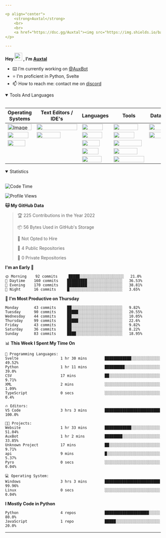 ```yaml
---

<p align="center">
	<strong>Auxtal</strong>
	<br>
	<br>
	<a href="https://dsc.gg/Auxtal"><img src="https://img.shields.io/badge/Discord-5865F2.svg?logo=Discord&logoColor=white"></a>
</p>

---
```


**Hey <a href="https://dsc.gg/Auxtal"><img src="https://media.giphy.com/media/hvRJCLFzcasrR4ia7z/giphy.gif" width="25" height="25"></a> , I'm <a href="https://github.com/Auxtal">Auxtal</a>**

- ⌨️ I’m currently working on [@AuxBot](https://github.com/auxBot-discord-bot)
- ⭐ I’m proficient in Python, Svelte
- 📫 How to reach me: contact me on [discord](https://discord.com/users/327745755789918208)

<details open>
	<summary>Tools And Languages</summary>
	<br>
	<table>
		<thead>
			<tr>
				<th><span style="font-weight:bold">Operating Systems</span></th>
				<th><span style="font-weight:bold">Text Editors / IDE's</span></th>
				<th><span style="font-weight:bold">Languages</span></th>
				<th><span style="font-weight:bold">Tools</span></th>
				<th><span style="font-weight:bold">Databases</span></th>
			</tr>
		</thead>
		<tbody>
			<tr>
				<td><img src="https://img.shields.io/badge/Windows-0078D6.svg?logo=Windows&logoColor=white" alt="Image" width="77" height="20"></td>
				<td><img src="https://img.shields.io/badge/Visual%20Studio%20Code-007ACC.svg?logo=Visual-Studio-Code&logoColor=white" width="131" height="20"></td>
				<td><img src="https://img.shields.io/badge/Python-3776AB.svg?logo=Python&logoColor=white" width="67" height="20"></td>
				<td><img src="https://img.shields.io/badge/Portainer-13BEF9.svg?logo=Portainer&logoColor=white" width="79" height="20"></td>
				<td><img src="https://img.shields.io/badge/PostgreSQL-4169E1.svg?logo=PostgreSQL&logoColor=white" width="91" height="20"></td>
			</tr>
			<tr>
				<td><img src="https://img.shields.io/badge/macOS-000000.svg?logo=macOS&logoColor=white" width="67" height="20"></td>
				<td><img src="https://img.shields.io/badge/PyCharm-000000.svg?logo=PyCharm&logoColor=white" width="77" height="20"></td>
				<td><img src="https://img.shields.io/badge/HTML5-E34F26.svg?logo=HTML5&logoColor=white" width="65" height="20"></td>
				<td><img src="https://img.shields.io/badge/Docker-2496ED.svg?logo=Docker&logoColor=white" width="67" height="20"></td>
				<td><img src="https://img.shields.io/badge/MongoDB-47A248.svg?logo=MongoDB&logoColor=white" width="81" height="20"></td>
			</tr>
			<tr>
				<td><img src="https://img.shields.io/badge/Linux-FCC624.svg?logo=Linux&logoColor=black" width="57" height="20"></td>
				<td></td>
				<td><img src="https://img.shields.io/badge/CSS3-1572B6.svg?logo=CSS3&logoColor=white" width="57" height="20"></td>
				<td><img src="https://img.shields.io/badge/Kubernetes-326CE5.svg?logo=Kubernetes&logoColor=white" width="91" height="20"></td>
				<td></td>
			</tr>
			<tr>
				<td></td>
				<td></td>
				<td><img src="https://img.shields.io/badge/Sass-CC6699.svg?logo=Sass&logoColor=white" width="53" height="20"></td>
				<td><img src="https://img.shields.io/badge/GraphQL-E10098.svg?logo=GraphQL&logoColor=white" width="77" height="20"></td>
				<td></td>
			</tr>
			<tr>
				<td></td>
				<td></td>
				<td><img src="https://img.shields.io/badge/Svelte-FF3E00.svg?logo=Svelte&logoColor=white" width="63" height="20"></td>
				<td><img src="https://img.shields.io/badge/Tailwind%20CSS-06B6D4.svg?logo=Tailwind-CSS&logoColor=white" width="99" height="20"></td>
				<td></td>
			</tr>
		</tbody>
	</table>
</details>
<details open>
	<summary>Statistics</summary>
	<br>

<!--START_SECTION:waka-->
![Code Time](http://img.shields.io/badge/Code%20Time-836%20hrs%2058%20mins-blue)

![Profile Views](http://img.shields.io/badge/Profile%20Views-9-blue)

**🐱 My GitHub Data** 

> 🏆 225 Contributions in the Year 2022
 > 
> 📦 56 Bytes Used in GitHub's Storage 
 > 
> 🚫 Not Opted to Hire
 > 
> 📜 4 Public Repositories 
 > 
> 🔑 0 Private Repositories  
 > 
**I'm an Early 🐤** 

```text
🌞 Morning    92 commits     █████░░░░░░░░░░░░░░░░░░░░   21.0% 
🌆 Daytime    160 commits    █████████░░░░░░░░░░░░░░░░   36.53% 
🌃 Evening    170 commits    █████████░░░░░░░░░░░░░░░░   38.81% 
🌙 Night      16 commits     █░░░░░░░░░░░░░░░░░░░░░░░░   3.65%

```
📅 **I'm Most Productive on Thursday** 

```text
Monday       43 commits     ██░░░░░░░░░░░░░░░░░░░░░░░   9.82% 
Tuesday      90 commits     █████░░░░░░░░░░░░░░░░░░░░   20.55% 
Wednesday    44 commits     ██░░░░░░░░░░░░░░░░░░░░░░░   10.05% 
Thursday     99 commits     █████░░░░░░░░░░░░░░░░░░░░   22.6% 
Friday       43 commits     ██░░░░░░░░░░░░░░░░░░░░░░░   9.82% 
Saturday     36 commits     ██░░░░░░░░░░░░░░░░░░░░░░░   8.22% 
Sunday       83 commits     ████░░░░░░░░░░░░░░░░░░░░░   18.95%

```


📊 **This Week I Spent My Time On** 

```text
💬 Programming Languages: 
Svelte                   1 hr 30 mins        ████████████░░░░░░░░░░░░░   49.52% 
Python                   1 hr 11 mins        █████████░░░░░░░░░░░░░░░░   39.0% 
CSV                      17 mins             ██░░░░░░░░░░░░░░░░░░░░░░░   9.71% 
XML                      2 mins              ░░░░░░░░░░░░░░░░░░░░░░░░░   1.09% 
TypeScript               0 secs              ░░░░░░░░░░░░░░░░░░░░░░░░░   0.4%

🔥 Editors: 
VS Code                  3 hrs 3 mins        █████████████████████████   100.0%

🐱‍💻 Projects: 
Website                  1 hr 33 mins        ████████████░░░░░░░░░░░░░   51.04% 
AuxBot                   1 hr 2 mins         ████████░░░░░░░░░░░░░░░░░   33.85% 
Unknown Project          17 mins             ██░░░░░░░░░░░░░░░░░░░░░░░   9.71% 
api                      9 mins              █░░░░░░░░░░░░░░░░░░░░░░░░   5.37% 
Pyro                     0 secs              ░░░░░░░░░░░░░░░░░░░░░░░░░   0.04%

💻 Operating System: 
Windows                  3 hrs 3 mins        █████████████████████████   99.96% 
Linux                    0 secs              ░░░░░░░░░░░░░░░░░░░░░░░░░   0.04%

```

**I Mostly Code in Python** 

```text
Python                   4 repos             ████████████████████░░░░░   80.0% 
JavaScript               1 repo              █████░░░░░░░░░░░░░░░░░░░░   20.0%

```



<!--END_SECTION:waka-->

</details>

---
